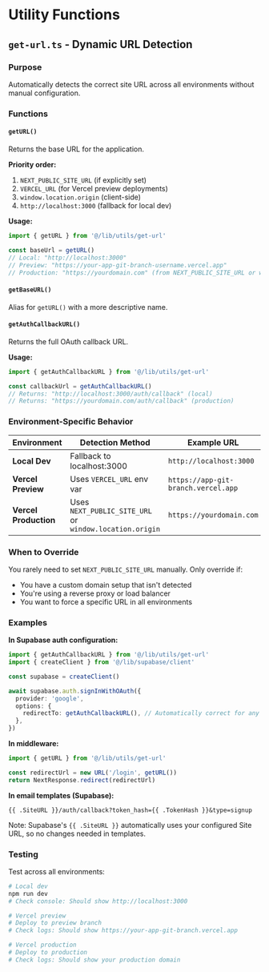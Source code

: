 # Utility Functions

## `get-url.ts` - Dynamic URL Detection

### Purpose
Automatically detects the correct site URL across all environments without manual configuration.

### Functions

#### `getURL()`
Returns the base URL for the application.

**Priority order:**
1. `NEXT_PUBLIC_SITE_URL` (if explicitly set)
2. `VERCEL_URL` (for Vercel preview deployments)
3. `window.location.origin` (client-side)
4. `http://localhost:3000` (fallback for local dev)

**Usage:**
```typescript
import { getURL } from '@/lib/utils/get-url'

const baseUrl = getURL()
// Local: "http://localhost:3000"
// Preview: "https://your-app-git-branch-username.vercel.app"
// Production: "https://yourdomain.com" (from NEXT_PUBLIC_SITE_URL or window.location)
```

#### `getBaseURL()`
Alias for `getURL()` with a more descriptive name.

#### `getAuthCallbackURL()`
Returns the full OAuth callback URL.

**Usage:**
```typescript
import { getAuthCallbackURL } from '@/lib/utils/get-url'

const callbackUrl = getAuthCallbackURL()
// Returns: "http://localhost:3000/auth/callback" (local)
// Returns: "https://yourdomain.com/auth/callback" (production)
```

### Environment-Specific Behavior

| Environment | Detection Method | Example URL |
|-------------|-----------------|-------------|
| **Local Dev** | Fallback to localhost:3000 | `http://localhost:3000` |
| **Vercel Preview** | Uses `VERCEL_URL` env var | `https://app-git-branch.vercel.app` |
| **Vercel Production** | Uses `NEXT_PUBLIC_SITE_URL` or `window.location.origin` | `https://yourdomain.com` |

### When to Override

You rarely need to set `NEXT_PUBLIC_SITE_URL` manually. Only override if:
- You have a custom domain setup that isn't detected
- You're using a reverse proxy or load balancer
- You want to force a specific URL in all environments

### Examples

**In Supabase auth configuration:**
```typescript
import { getAuthCallbackURL } from '@/lib/utils/get-url'
import { createClient } from '@/lib/supabase/client'

const supabase = createClient()

await supabase.auth.signInWithOAuth({
  provider: 'google',
  options: {
    redirectTo: getAuthCallbackURL(), // Automatically correct for any environment
  },
})
```

**In middleware:**
```typescript
import { getURL } from '@/lib/utils/get-url'

const redirectUrl = new URL('/login', getURL())
return NextResponse.redirect(redirectUrl)
```

**In email templates (Supabase):**
```
{{ .SiteURL }}/auth/callback?token_hash={{ .TokenHash }}&type=signup
```
Note: Supabase's `{{ .SiteURL }}` automatically uses your configured Site URL, so no changes needed in templates.

### Testing

Test across all environments:

```bash
# Local dev
npm run dev
# Check console: Should show http://localhost:3000

# Vercel preview
# Deploy to preview branch
# Check logs: Should show https://your-app-git-branch.vercel.app

# Vercel production  
# Deploy to production
# Check logs: Should show your production domain
```

